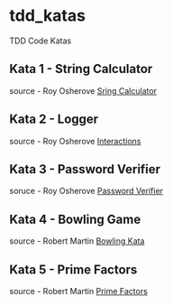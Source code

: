 # tdd_katas
TDD Code Katas

## Kata 1 - String Calculator
source - Roy Osherove [Sring Calculator](https://osherove.com/tdd-kata-1/)

## Kata 2 - Logger
source - Roy Osherove [Interactions](https://osherove.com/tdd-kata-2/)
  
## Kata 3 - Password Verifier
soruce - Roy Osherove [Password Verifier](https://osherove.com/tdd-kata-3/)
  
## Kata 4 - Bowling Game
source - Robert Martin [Bowling Kata](http://butunclebob.com/ArticleS.UncleBob.TheBowlingGameKata)

## Kata 5 - Prime Factors
source - Robert Martin [Prime Factors](http://butunclebob.com/ArticleS.UncleBob.ThePrimeFactorsKata)
